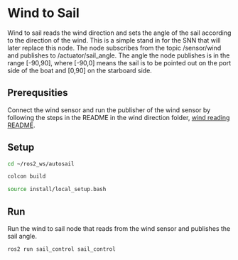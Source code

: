 # Wind to Sail

Wind to sail reads the wind direction and sets the angle of the sail according to the direction of the wind. This is a simple stand in for the SNN that will later replace this node. The node subscribes from the topic /sensor/wind and publishes to /actuator/sail_angle. The angle the node publishes is in the range [-90,90], where [-90,0] means the sail is to be pointed out on the port side of the boat and [0,90] on the starboard side.

## Prerequsities

Connect the wind sensor and run the publisher of the wind sensor by following the steps in the README in the wind direction folder, [wind reading README](https://github.com/AutoSail-MDH/autosail/src/apps/wind_reading).

## Setup

```bash
cd ~/ros2_ws/autosail

colcon build

source install/local_setup.bash
```

## Run

Run the wind to sail node that reads from the wind sensor and publishes the sail angle.
```bash
ros2 run sail_control sail_control
```
